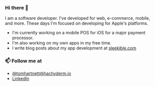 ### Hi there 👋

I am a software developer. I've developed for web, e-commerce, mobile, and more. These days I'm focused on developing for Apple's platforms.

- I'm currently working on a mobile POS for iOS for a major payment processor.
- I'm also working on my own apps in my free time.
- I write blog posts about my app development at [sleekible.com](https://www.sleekible.com)

### 📫 Follow me at
- [@tomhartnett@hachyderm.io](https://hachyderm.io/@tomhartnett)
- [LinkedIn](https://www.linkedin.com/in/0tomhartnett/)
